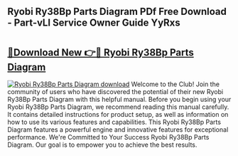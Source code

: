 ## Ryobi Ry38Bp Parts Diagram PDf Free Download - Part-vLl Service Owner Guide YyRxs

# <h2><a href="http://dfnrea8.blite.top/?on=Ryobi+Ry38Bp+Parts+Diagram">🔗Download New 👉🔴 Ryobi Ry38Bp Parts Diagram</a></h2>

[![Ryobi Ry38Bp Parts Diagram download](https://i.imgur.com/lujVjoI.png)](http://dfnrea8.blite.top/?on=Ryobi+Ry38Bp+Parts+Diagram)
Welcome to the Club! Join the community of users who have discovered the potential of their new Ryobi Ry38Bp Parts Diagram with this helpful manual. Before you begin using your Ryobi Ry38Bp Parts Diagram, we recommend reading this manual carefully. It contains detailed instructions for product setup, as well as information on how to use its various features and capabilities. This Ryobi Ry38Bp Parts Diagram features a powerful engine and innovative features for exceptional performance. We're Committed to Your Success Ryobi Ry38Bp Parts Diagram. Our goal is to empower you to achieve the best results.
